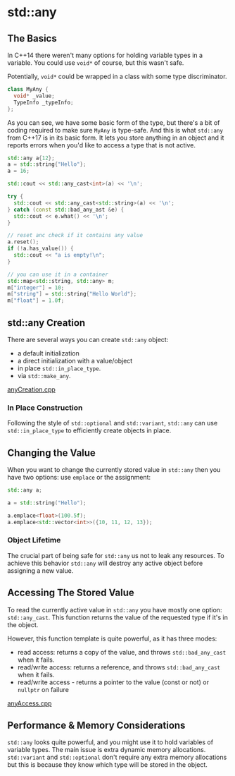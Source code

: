 # std::any

## The Basics

In C++14 there weren't many options for holding variable types in a variable.
You could use `void*` of course, but this wasn't safe.

Potentially, `void*` could be wrapped in a class with some type discriminator.

```c++
class MyAny {
  void* _value;
  TypeInfo _typeInfo;
};
```

As you can see, we have some basic form of the type, but there's a bit of coding
required to make sure `MyAny` is type-safe. And this is what `std::any` from C++17
is in its basic form. It lets you store anything in an object and it reports errors
when you'd like to access a type that is not active.

```c++
std::any a{12};
a = std::string{"Hello"};
a = 16;

std::cout << std::any_cast<int>(a) << '\n';

try {
  std::cout << std::any_cast<std::string>(a) << '\n';
} catch (const std::bad_any_ast &e) {
  std::cout << e.what() << '\n';
}

// reset anc check if it contains any value
a.reset();
if (!a.has_value()) {
  std::cout << "a is empty!\n";
}

// you can use it in a container
std::map<std::string, std::any> m;
m["integer"] = 10;
m["string"] = std::string{"Hello World"};
m["float"] = 1.0f;
```

## std::any Creation

There are several ways you can create `std::any` object:

+ a default initialization
+ a direct initialization with a value/object
+ in place `std::in_place_type`.
+ via `std::make_any`.

[anyCreation.cpp](./anyCreation.cpp)

### In Place Construction

Following the style of `std::optional` and `std::variant`, `std::any` can use
`std::in_place_type` to efficiently create objects in place.

## Changing the Value

When you want to change the currently stored value in `std::any` then you have
two options: use `emplace` or the assignment:

```c++
std::any a;

a = std::string("Hello");

a.emplace<float>(100.5f);
a.emplace<std::vector<int>>({10, 11, 12, 13});
```

### Object Lifetime

The crucial part of being safe for `std::any` us not to leak any resources. To
achieve this behavior `std::any` will destroy any active object before assigning
a new value.

## Accessing The Stored Value

To read the currently active value in `std::any` you have mostly one option: `std::any_cast`.
This function returns the value of the requested type if it's in the object.

However, this function template is quite powerful, as it has three modes:

+ read access: returns a copy of the value, and throws `std::bad_any_cast` when it fails.
+ read/write access: returns a reference, and throws `std::bad_any_cast` when it fails.
+ read/write access - returns a pointer to the value (const or not) or `nullptr` on failure

[anyAccess.cpp](./anyAccess.cpp)

## Performance & Memory Considerations

`std::any` looks quite powerful, and you might use it to hold variables of variable types.
The main issue is extra dynamic memory allocations. `std::variant` and `std::optional` don't
require any extra memory allocations but this is because they know which type will be
stored in the object.
